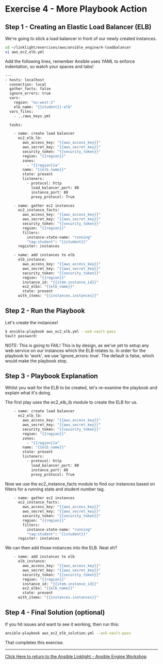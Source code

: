 # Exercise 4 - More Playbook Action

## Step 1 - Creating an Elastic Load Balancer (ELB)

We're going to stick a load balancer in front of our newly created instances.


```bash
cd ~/linklight/exercises/aws/ansible_engine/4-loadbalancer
vi aws_ec2_elb.yml
```

Add the following lines, remember Ansible uses YAML to enforce indentation, so watch your spaces and tabs!

```bash
---
- hosts: localhost
  connection: local
  gather_facts: false
  ignore_errors: true
  vars:
    region: "eu-west-2"
    elb_name: "{{student}}-elb"
  vars_files:
    - ../aws_keys.yml

  tasks:

    - name: create load balancer
      ec2_elb_lb:
        aws_access_key: "{{aws_access_key}}"
        aws_secret_key: "{{aws_secret_key}}"
        security_token: "{{security_token}}"
        region: "{{region}}"
        zones:
          - "{{region}}a"
        name: "{{elb_name}}"
        state: present
        listeners:
          - protocol: http
            load_balancer_port: 80
            instance_port: 80
            proxy_protocol: True

    - name: gather ec2 instances
      ec2_instance_facts:
        aws_access_key: "{{aws_access_key}}"
        aws_secret_key: "{{aws_secret_key}}"
        security_token: "{{security_token}}"
        region: "{{region}}"
        filters: 
          instance-state-name: "running"
          "tag:student": "{{student}}"
      register: instances

    - name: add instances to elb
      elb_instance:
        aws_access_key: "{{aws_access_key}}"
        aws_secret_key: "{{aws_secret_key}}"
        security_token: "{{security_token}}"
        region: "{{region}}"
        instance_id: "{{item.instance_id}}"
        ec2_elbs: "{{elb_name}}"
        state: present
      with_items: "{{instances.instances}}"
```

## Step 2 - Run the Playbook

Let's create the instances!

```bash
$ ansible-playbook aws_ec2_elb.yml --ask-vault-pass
Vault password:
```

NOTE: This is going to FAIL! This is by design, as we've yet to setup any web service on our instances which the ELB relates to.
In order for the playbook to 'work', we use 'ignore_errors: true'. The default is false, which would make the playbook stop.

## Step 3 - Playbook Explanation

Whilst you wait for the ELB to be created, let's re-examine the playbook and explain what it's doing.

The first play uses the ec2_elb_lb module to create the ELB for us.

```bash
    - name: create load balancer
      ec2_elb_lb:
        aws_access_key: "{{aws_access_key}}"
        aws_secret_key: "{{aws_secret_key}}"
        security_token: "{{security_token}}"
        region: "{{region}}"
        zones:
          - "{{region}}a"
        name: "{{elb_name}}"
        state: present
        listeners:
          - protocol: http
            load_balancer_port: 80
            instance_port: 80
            proxy_protocol: True
```

Now we use the ec2_instance_facts module to find our instances based on filters for a running state and student number tag.

```bash
    - name: gather ec2 instances
      ec2_instance_facts:
        aws_access_key: "{{aws_access_key}}"
        aws_secret_key: "{{aws_secret_key}}"
        security_token: "{{security_token}}"
        region: "{{region}}"
        filters: 
          instance-state-name: "running"
          "tag:student": "{{student}}"
      register: instances
```

We can then add those instances into the ELB. Neat eh?

```bash
    - name: add instances to elb
      elb_instance:
        aws_access_key: "{{aws_access_key}}"
        aws_secret_key: "{{aws_secret_key}}"
        security_token: "{{security_token}}"
        region: "{{region}}"
        instance_id: "{{item.instance_id}}"
        ec2_elbs: "{{elb_name}}"
        state: present
      with_items: "{{instances.instances}}"
```

## Step 4 - Final Solution (optional)

If you hit issues and want to see it working, then run this:
```bash
ansible-playbook aws_ec2_elb_solution.yml --ask-vault-pass
```

That completes this exercise.

---

[Click Here to return to the Ansible Linklight - Ansible Engine Workshop](../../README.md)
